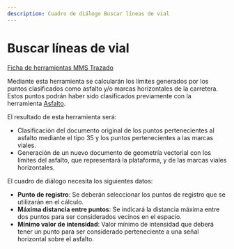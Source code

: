 ```yaml
---
description: Cuadro de diálogo Buscar líneas de vial
---
```


# Buscar líneas de vial

[Ficha de herramientas MMS Trazado](./)

Mediante esta herramienta se calcularán los límites generados por los puntos clasificados como asfalto y/o marcas horizontales de la carretera. Estos puntos podrán haber sido clasificados previamente con la herramienta [Asfalto](clasificar-lineas-de-vial.md).

El resultado de esta herramienta será:

* Clasificación del documento original de los puntos pertenecientes al asfalto mediante el tipo 35 y los puntos pertenecientes a las marcas viales.
* Generación de un nuevo documento de geometría vectorial con los límites del asfalto, que representará la plataforma, y de las marcas viales horizontales.

El cuadro de diálogo necesita los siguientes datos:

* **Punto de registro**: Se deberán seleccionar los puntos de registro que se utilizarán en el cálculo.
* **Máxima distancia entre puntos**: Se indicará la distancia máxima entre dos puntos para ser considerados vecinos en el espacio.
* **Mínimo valor de intensidad**: Valor mínimo de intensidad que deberá tener un punto para ser considerado perteneciente a una señal horizontal sobre el asfalto.


